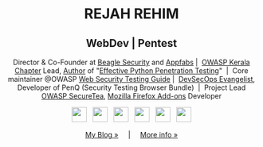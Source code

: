 <h1 align='center'> REJAH REHIM</h1>
<h2 align='center' > WebDev | Pentest </h2>

<p align='center' >Director &amp; Co-Founder at <a target="_blank" href="https://beaglesecurity.com">Beagle Security</a> and <a target="_blank" href="https://appfabs.com">Appfabs</a>&nbsp;|&nbsp;
<a target="_blank" href="https://kerala.owasp.org">OWASP Kerala Chapter</a> Lead, <a href="https://www.amazon.com/author/rejahrehim">Author</a> of "<a target="_blank" href="https://www.amazon.com/Mastering-Python-Penetration-Testing-Rejah-ebook/dp/B01C2XX8XI">Effective Python Penetration Testing</a>" &nbsp;|&nbsp;
Core maintainer @OWASP <a target="_blank" href="https://github.com/OWASP/wstg">Web Security Testing Guide</a>&nbsp;|&nbsp; <a target="_blank" href="https://www.peerlyst.com/posts/peerlyst-community-ebook-50-influential-devsecops-professionals-peerlyst"> DevSecOps Evangelist</a>,  Developer of PenQ (Security Testing Browser Bundle) &nbsp;|&nbsp;
Project Lead <a target="_blank" href="https://securetea.org/">OWASP SecureTea</a>, <a target="_blank" href="https://addons.mozilla.org/en-US/firefox/user/6111533/">Mozilla Firefox Add-ons</a> Developer

</p>
<div align='center'>
<a href="https://twitter.com/rejah_rehim"><img height="30" src="https://simpleicons.org/icons/twitter.svg"></a>&nbsp;&nbsp;
<a href="https://www.linkedin.com/in/rejah"><img height="30" src="https://simpleicons.org/icons/linkedin.svg"></a>&nbsp;&nbsp;
<a href="https://www.facebook.com/rejah.rehim"><img height="30" src="https://simpleicons.org/icons/facebook.svg"></a>&nbsp;&nbsp;
<a href="https://keybase.io/rejah"><img height="30"  src="https://img.shields.io/keybase/pgp/rejah?label=GPG"></a>&nbsp;&nbsp;
<a href="https://rejahrehim.com/assets/rejah.pub"><img height="30" src="https://img.shields.io/badge/Pub Key-orange"></a>&nbsp;&nbsp;
<a href="https://addons.mozilla.org/en-US/firefox/user/Rejah"><img height="30" src="https://simpleicons.org/icons/firefox.svg"></a>
</div>


<p align='center'>
<a href="https://beaglesecurity.com/blog/" >My Blog &#187;</a>&nbsp;&nbsp;&nbsp;&nbsp;&nbsp;|&nbsp;&nbsp;&nbsp;&nbsp;&nbsp;<a href="https://rejahrehim.com" id="moreinfo">More info &#187;</a>
</p>
